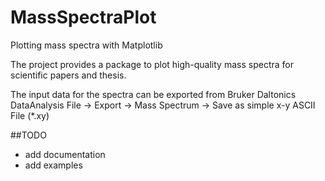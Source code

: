# MassSpectraPlot
Plotting mass spectra with Matplotlib

The project provides a package to plot high-quality mass spectra for scientific papers and thesis.

The input data for the spectra can be exported from Bruker Daltonics DataAnalysis 
File -> Export -> Mass Spectrum -> Save as simple x-y ASCII File (*.xy)

##TODO 
* add documentation
* add examples
